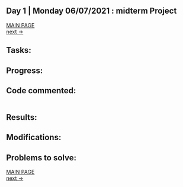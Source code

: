 ## Day 1 | Monday 06/07/2021 : midterm Project

[MAIN PAGE](https://github.com/andresugartechea/introToIM/blob/main/finalproject/journal.md)  
[next →](https://github.com/andresugartechea/introToIM/edit/main/finalProject/day2/day2.md) 

## Tasks:


## Progress:



## Code commented:

````

````

## Results:



## Modifications:



## Problems to solve:


[MAIN PAGE](https://github.com/andresugartechea/introToIM/blob/main/finalproject/journal.md)  
[next →](https://github.com/andresugartechea/introToIM/edit/main/finalProject/day2/day2.md) 
